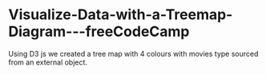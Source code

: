 # Visualize-Data-with-a-Treemap-Diagram---freeCodeCamp

Using D3 js we created a tree map with 4 colours with movies type sourced from an external object.
